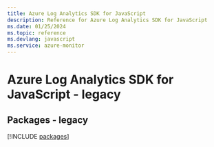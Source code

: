 ```yaml
---
title: Azure Log Analytics SDK for JavaScript
description: Reference for Azure Log Analytics SDK for JavaScript
ms.date: 01/25/2024
ms.topic: reference
ms.devlang: javascript
ms.service: azure-monitor
---
```

# Azure Log Analytics SDK for JavaScript - legacy
## Packages - legacy
[!INCLUDE [packages](log-analytics-index.md)]